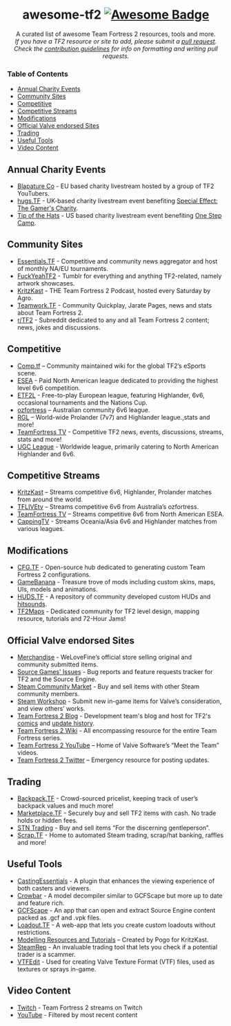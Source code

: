 <h1 align="center">
awesome-tf2  <a href="https://github.com/sindresorhus/awesome"><img alt="Awesome Badge" src="https://cdn.rawgit.com/sindresorhus/awesome/d7305f38d29fed78fa85652e3a63e154dd8e8829/media/badge.svg"></a><br> 
</h1>

<p align="center">
A curated list of awesome Team Fortress 2 resources, tools and more.<br>  
<i>If you have a TF2 resource or site to add, please submit a <a href="https://github.com/CriticalFlaw/awesome-tf2/pulls">pull request</a>.</br> Check the <a href="code-of-conduct.md">contribution guidelines</a> for info on formatting and writing pull requests.</i> 
</p>

### Table of Contents
- [Annual Charity Events](#annual-charity-events)
- [Community Sites](#community-sites)
- [Competitive](#competitive)
- [Competitive Streams](#competitive-streams)
- [Modifications](#modifications)
- [Official Valve endorsed Sites](#official-valve-endorsed-sites)
- [Trading](#trading)
- [Useful Tools](#useful-tools)
- [Video Content](#video-content)

## Annual Charity Events
- [Blapature Co](https://steamcommunity.com/groups/BlapatureCo) - EU based charity livestream hosted by a group of TF2 YouTubers.
- [hugs.TF](https://hugs.tf/) - UK-based charity livestream event benefiting [Special Effect: The Gamer's Charity](https://www.specialeffect.org.uk).
- [Tip of the Hats](https://tipofthehats.org) - US based charity livestream event benefiting [One Step Camp](http://www.onestepcamp.org/).

## Community Sites
- [Essentials.TF](https://twitter.com/tf2essentials) - Competitive and community news aggregator and host of monthly NA/EU tournaments.
- [FuckYeahTF2](https://www.fuckyeahtf2.tumblr.com) - Tumblr for everything and anything TF2-related, namely artwork showcases.
- [KritzKast](https://kritzkast.com) - THE Team Fortress 2 Podcast, hosted every Saturday by Agro.
- [Teamwork.TF](https://www.teamwork.tf) - Community Quickplay, Jarate Pages, news and stats about Team Fortress 2.
- [r/TF2](https://www.reddit.com/r/tf2/) - Subreddit dedicated to any and all Team Fortress 2 content; news, jokes and discussions.

## Competitive
- [Comp.tf](http://comp.tf/wiki/Main_Page) – Community maintained wiki for the global TF2’s eSports scene.
- [ESEA](https://play.esea.net/index.php?s=content&d=league_rules_tf2) - Paid North American league dedicated to providing the highest level 6v6 competition.
- [ETF2L](https://etf2l.org) - Free-to-play European league, featuring Highlander, 6v6, occasional tournaments and the Nations Cup.
- [ozfortress](http://ozfortress.com) – Australian community 6v6 league.
- [RGL](http://rgl.gg) – World-wide Prolander (7v7) and Highlander league.,stats and more!
- [TeamFortress TV](https://www.teamfortress.tv) - Competitive TF2 news, events, discussions, streams, stats and more!
- [UGC League](https://www.ugcleague.com) - Worldwide league, primarily catering to North American Highlander and 6v6.

## Competitive Streams
- [KritzKast](https://www.twitch.tv/kritzkast) – Streams competitive 6v6, Highlander, Prolander matches from around the world.
- [TFLIVEtv](https://www.twitch.tv/tflivetv) – Streams competitive 6v6 from Australia’s ozfortress.
- [TeamFortress TV](http://www.teamfortress.tv/stream/teamfortresstv) – Streams competitive 6v6 from North American ESEA.
- [CappingTV](http://twitch.tv/CappingTV) - Streams Oceania/Asia 6v6 and Highlander matches from various leagues.

## Modifications
- [CFG.TF](https://www.cfg.tf) - Open-source hub dedicated to generating custom Team Fortress 2 configurations.
- [GameBanana](https://www.gamebanana.com/games/297) - Treasure trove of mods including custom skins, maps, UIs, models and animations.
- [HUDS.TF](https://huds.tf/forum/forumdisplay.php?fid=25) - A repository of community developed custom HUDs and [hitsounds](https://huds.tf/forum/forumdisplay.php?fid=27).
- [TF2Maps](https://www.tf2maps.net) - Dedicated community for TF2 level design, mapping resource, tutorials and 72-Hour Jams!

## Official Valve endorsed Sites
- [Merchandise](https://valvestore.forfansbyfans.com/title/team-fortress-2.html) - WeLoveFine’s official store selling original and community submitted items.
- [Source Games' Issues](https://github.com/ValveSoftware/Source-1-Games/issues) - Bug reports and feature requests tracker for TF2 and the Source Engine.
- [Steam Community Market](https://steamcommunity.com/market/search?appid=440) - Buy and sell items with other Steam community members.
- [Steam Workshop](https://steamcommunity.com/workshop/browse/?appid=440) - Submit new in-game items for Valve’s consideration, and view others’ works.
- [Team Fortress 2 Blog](https://www.teamfortress.com) - Development team's blog and host for TF2's [comics](https://www.teamfortress.com/comics) and [update history](https://www.teamfortress.com/history).
- [Team Fortress 2 Wiki](https://wiki.teamfortress.com) - All encompassing resource for the entire Team Fortress series.
- [Team Fortress 2 YouTube](https://www.youtube.com/user/teamfortress) – Home of Valve Software’s “Meet the Team” videos.
- [Team Fortress 2 Twitter](https://twitter.com/teamfortress) – Emergency resource for posting updates.

## Trading
- [Backpack.TF](https://www.backpack.tf) - Crowd-sourced pricelist, keeping track of user’s backpack values and much more!
- [Marketplace.TF](https://www.marketplace.tf) - Securely buy and sell TF2 items with cash. No trade holds or hidden fees.
- [STN Trading](https://stntrading.eu) - Buy and sell items “For the discerning gentleperson”.
- [Scrap.TF](https://scrap.tf) - Home to automated Steam trading, scrap/hat banking, raffles and more!

## Useful Tools
- [CastingEssentials](https://github.com/PazerOP/CastingEssentials) - A plugin that enhances the viewing experience of both casters and viewers.
- [Crowbar](https://steamcommunity.com/groups/CrowbarTool) - A model decompiler similar to GCFScape but more up to date and feature rich.
- [GCFScape](http://nemesis.thewavelength.net/?p=26) - An app that can open and extract Source Engine content packed as .gcf and .vpk files.
- [Loadout.TF](https://www.loadout.tf) - A web-app that lets you create custom loadouts without restrictions.
- [Modelling Resources and Tutorials](https://www.kritzkast.com/tf2_mod_guide) – Created by Pogo for KritzKast.
- [SteamRep](https://www.steamrep.com) - An invaluable trading tool that lets you check if a potential trader is a scammer.
- [VTFEdit](http://nemesis.thewavelength.net/index.php?c=178) - Used for creating Valve Texture Format (VTF) files, used as textures or sprays in-game.

## Video Content 
- [Twitch](https://www.twitch.tv/directory/game/Team%20Fortress%202) - Team Fortress 2 streams on Twitch
- [YouTube](https://m.youtube.com/results?q=Team%20Fortress%202&sm=3) - Filtered by most recent content
